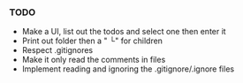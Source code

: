 ### TODO
- Make a UI, list out the todos and select one then enter it
- Print out folder then a " └" for children
- Respect .gitignores
- Make it only read the comments in files
- Implement reading and ignoring the .gitignore/.ignore files
